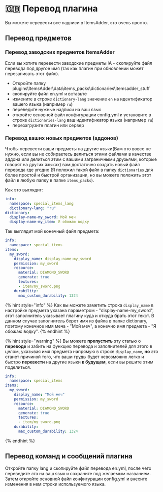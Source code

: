 # 🇬🇧 Перевод плагина

Вы можете перевести все надписи в ItemsAdder, это очень просто.

## Перевод предметов

### Перевод заводских предметов ItemsAdder

Если вы хотите перевести заводские предметы IA - скопируйте файл перевода под другое имя \(так как плагин при обновлении может перезаписать этот файл\).

* Откройте папку plugins\ItemsAdder\data\items\_packs\dictionaries\itemsadder\_stuff
* скопируйте файл en.yml и вставьте
* измените в строке `dictionary-lang` значение `en` на идентификатор вашего языка \(например `ru`\)
* переведите нужные надписи на ваш язык
* откройте основной файл конфигурации config.yml и установите в строке `dictionaries-lang` ваш идентификатор языка \(например `ru`\)
* перезагрузите плагин или сервер

### Перевод ваших новых предметов \(аддонов\)

Чтобы перевести ваши предметы на другие языки\(Вам это вовсе не нужно, если вы не собираетесь делиться этими файлами в качестве аддона или делиться этим с вашими заграничными друзьями, которые говорят на других языках\) вам достаточно создать новый файл перевода где угодно \(Я положил такой файл в папку `dictionaries` для более простой и быстрой организации, но вы можете положить этот файл в любую папку в папке `items_packs`\).

Как это выглядит:

```yaml
info:
  namespace: special_items_lang
  dictionary-lang: "ru"
dictionary:
  display-name-my_sword: Мой меч
  display-name-my_item: Я обожаю водку
```

Так выглядит мой конечный файл предмета:

```yaml
info:
  namespace: special_items
items:
  my_sword:
    display_name: display-name-my_sword
    permission: my_sword
    resource:
      material: DIAMOND_SWORD
      generate: true
      textures:
      - item/my_sword.png
    durability:
      max_custom_durability: 1324
```

{% hint style="info" %}
Как вы можете заметить строка `display_name` в настройке предмета указана параметром - "display-name-my\_sword", этот заполнитель указывает плагину куда и откуда брать этот текст. В данном случае заполнитель берет имя из файла в папке dictionary, поэтому конечное имя меча - "Мой меч", а конечно имя предмета - "Я обожаю водку".
{% endhint %}

{% hint style="warning" %}
Вы можете **пропустить** эту статью о **переводе** и забить на функцию перевода и заполнителей для этого в целом, указывая имя предмета напрямую в строке `display_name`, **но** это станет причиной того, что ваши труды будет невозможно легко и быстро **перевести** на другие языки **в будущем**, если вы решите этим поделиться.

```yaml
info:
  namespace: special_items
items:
  my_sword:
    display_name: "Мой меч"
    permission: my_sword
    resource:
      material: DIAMOND_SWORD
      generate: true
      textures:
      - item/my_sword.png
    durability:
      max_custom_durability: 1324
```
{% endhint %}

## Перевод команд и сообщений плагина

Откройте папку lang и скопируйте файл перевода en.yml, после чего переведите это на ваш язык и сохраните под желаемым названием. Затем откройте основной файл конфигурации config.yml и внесите изменения в нем строки используемого языка.

